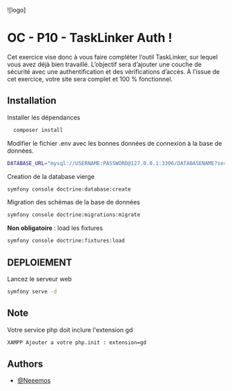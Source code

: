 ![logo]
# OC - P10 -  TaskLinker Auth  !

Cet exercice vise donc à vous faire compléter l’outil TaskLinker, sur lequel vous avez déjà bien travaillé. L’objectif sera d’ajouter une couche de sécurité avec une authentification et des vérifications d’accès. À l’issue de cet exercice, votre site sera complet et 100 % fonctionnel. 

## Installation 

Installer les dépendances 

```bash
  composer install
```
Modifier le fichier .env avec les bonnes données de connexion à la base de données.

```bash 
DATABASE_URL="mysql://USERNAME:PASSWORD@127.0.0.1:3306/DATABASENAME?serverVersion=8.0.32&charset=utf8mb4"
```
Creation de la database vierge
```bash 
symfony console doctrine:database:create
```
Migration des schémas de la base de données

```bash 
symfony console doctrine:migrations:migrate
```
**Non obligatoire** : load les fixtures

```bash 
symfony console doctrine:fixtures:load

```

## DEPLOIEMENT

Lancez le serveur web


```bash
symfony serve -d 
```

## Note

Votre service php doit inclure l'extension gd

```bash
XAMPP Ajouter a votre php.init : extension=gd
```

## Authors

- [@Neeemos](https://github.com/Neeemos)
